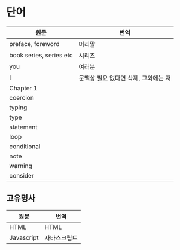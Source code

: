 # 단어

| 원문                    | 번역                                 |
| ----------------------- | ------------------------------------ |
| preface, foreword       | 머리말                               |
| book series, series etc | 시리즈                               |
| you                     | 여러분                               |
| I                       | 문맥상 필요 없다면 삭제, 그외에는 저 |
| Chapter 1               |                                      |
| coercion                |                                      |
| typing                  |                                      |
| type                    |                                      |
| statement               |                                      |
| loop                    |                                      |
| conditional             |                                      |
| note                    |                                      |
| warning                 |                                      |
| consider                |                                      |





## 고유명사

| 원문                    | 번역                                 |
| ----------------------- | ------------------------------------ |
| HTML                    | HTML                               |
| Javascript              | 자바스크립트                               |
